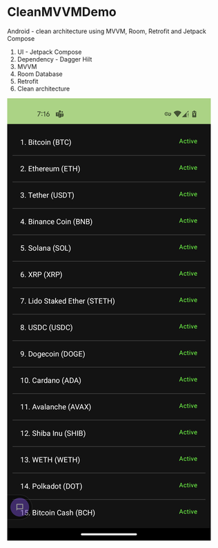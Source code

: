 # CleanMVVMDemo
Android - clean architecture using MVVM, Room, Retrofit and Jetpack Compose

1. UI - Jetpack Compose
2. Dependency - Dagger Hilt
3. MVVM
4. Room Database
5. Retrofit
6. Clean architecture

![screenshot](demo-screenshot.png)

